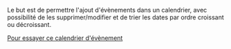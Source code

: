 Le but est de permettre l'ajout d'évènements dans un calendrier, avec possibilité de les supprimer/modifier et de trier les dates par ordre croissant ou décroissant.

[Pour essayer ce calendrier d'évènement](http://etbeur.890m.com/defi_calendrier/)
